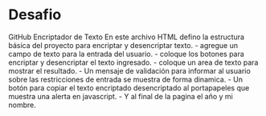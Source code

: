 # Desafio
GitHub
 Encriptador de Texto
    En este archivo HTML defino la estructura básica del proyecto para encriptar y desencriptar texto.
    - agregue un campo de texto para la entrada del usuario.
    - coloque los botones para encriptar y desencriptar el texto ingresado.
    - coloque un area de texto para mostrar el resultado.
    - Un mensaje de validación para informar al usuario sobre las restricciones de entrada se muestra de forma dinamica.
    - Un botón para copiar el texto encriptado desencriptado al portapapeles que muestra una alerta en javascript.
    - Y al final de la pagina el año y mi nombre.
    
